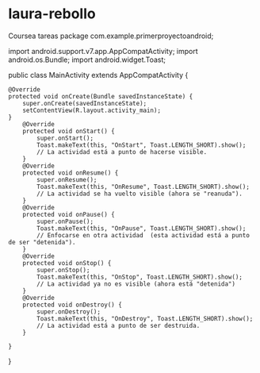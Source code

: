# laura-rebollo
Coursea tareas 
package com.example.primerproyectoandroid;

import android.support.v7.app.AppCompatActivity;
import android.os.Bundle;
import android.widget.Toast;



public class MainActivity extends AppCompatActivity {

    @Override
    protected void onCreate(Bundle savedInstanceState) {
        super.onCreate(savedInstanceState);
        setContentView(R.layout.activity_main);
    }
        @Override
        protected void onStart() {
            super.onStart();
            Toast.makeText(this, "OnStart", Toast.LENGTH_SHORT).show();
            // La actividad está a punto de hacerse visible.
        }
        @Override
        protected void onResume() {
            super.onResume();
            Toast.makeText(this, "OnResume", Toast.LENGTH_SHORT).show();
            // La actividad se ha vuelto visible (ahora se "reanuda").
        }
        @Override
        protected void onPause() {
            super.onPause();
            Toast.makeText(this, "OnPause", Toast.LENGTH_SHORT).show();
            // Enfocarse en otra actividad  (esta actividad está a punto de ser "detenida").
        }
        @Override
        protected void onStop() {
            super.onStop();
            Toast.makeText(this, "OnStop", Toast.LENGTH_SHORT).show();
            // La actividad ya no es visible (ahora está "detenida")
        }
        @Override
        protected void onDestroy() {
            super.onDestroy();
            Toast.makeText(this, "OnDestroy", Toast.LENGTH_SHORT).show();
            // La actividad está a punto de ser destruida.
        }

    }
}